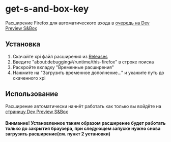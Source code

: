 # get-s-and-box-key
Расширение Firefox для автоматического входа в [очередь на Dev Preview S&Box]

## Установка
1. Скачайте xpi файл расширения из [Releases]
2. Введите "about:debugging#/runtime/this-firefox" в строке поиска
3. Раскройте вкладку "Временные расширения"
4. Нажмите на "Загрузить временное дополнение..." и укажите путь до скаченного xpi

## Использование
Расширение автоматически начнёт работать как только вы войдёте на [страницу Dev Preview S&Box]

#### Внимание! Установленное таким образом расширение будет работать только до закрытия браузера, при следующем запуске нужно снова загрузить расширение(см. пункт 2 установки) 

[очередь на Dev Preview S&Box]: https://asset.party/get/developer/preview
[страницу Dev Preview S&Box]: https://asset.party/get/developer/preview
[Releases]: https://github.com/RoBit666/get-s-and-box-key/releases